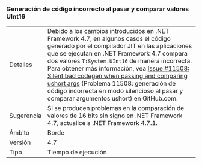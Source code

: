 ### <a name="incorrect-code-generation-when-passing-and-comparing-uint16-values"></a>Generación de código incorrecto al pasar y comparar valores UInt16

|   |   |
|---|---|
|Detalles|Debido a los cambios introducidos en .NET Framework 4.7, en algunos casos el código generado por el compilador JIT en las aplicaciones que se ejecutan en .NET Framework 4.7 compara dos valores <code>T:System.UInt16</code> de manera incorrecta. Para obtener más información, vea [Issue #11508: Silent bad codegen when passing and comparing ushort args](https://github.com/dotnet/coreclr/issues/11508) (Problema 11508: generación de código incorrecta en modo silencioso al pasar y comparar argumentos ushort) en GitHub.com.|
|Sugerencia|Si se producen problemas en la comparación de valores de 16 bits sin signo en .NET Framework 4.7, actualice a .NET Framework 4.7.1.|
|Ámbito|Borde|
|Versión|4.7|
|Tipo|Tiempo de ejecución|

